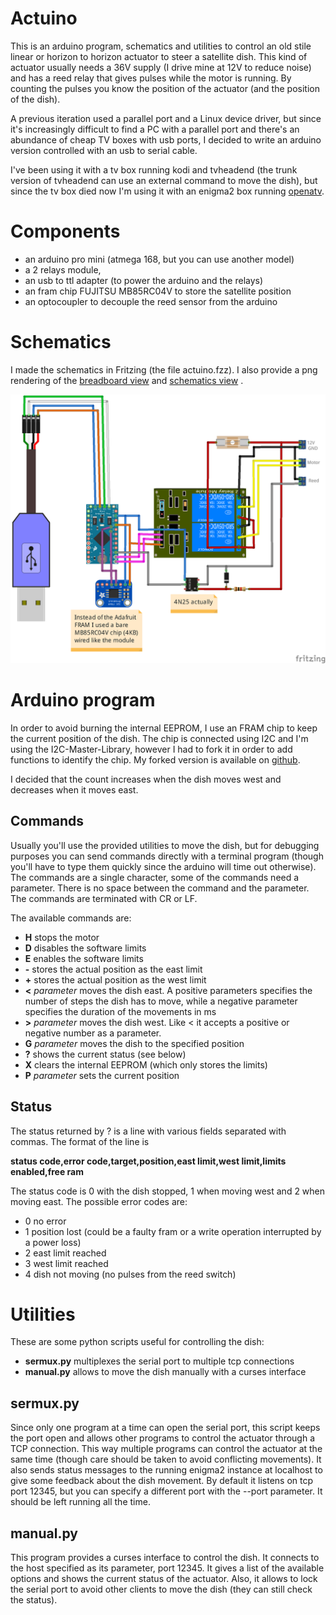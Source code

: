 # Actuino
This is an arduino program, schematics and utilities to control an old stile linear or horizon to horizon actuator to steer a satellite dish.
This kind of actuator usually needs a 36V supply (I drive mine at 12V to reduce noise) and has a reed relay that gives pulses while the motor is running. By counting the pulses you know the position of the actuator (and the position of the dish).

A previous iteration used a parallel port and a Linux device driver, but since it's increasingly difficult to find a PC with a parallel port and there's an abundance of cheap TV boxes with usb ports,
I decided to write an arduino version controlled with an usb to serial cable.

I've been using it with a tv box running kodi and tvheadend (the trunk version of tvheadend can use an external command to move the dish), but since the tv box died now I'm using it with an enigma2 box running [openatv](https://github.com/openatv/enigma2/commit/8ad64e488b32b3b1896f9dddfaf1278edb525406).

# Components

* an arduino pro mini (atmega 168, but you can use another model)
* a 2 relays module,
* an usb to ttl adapter (to power the arduino and the relays)
* an fram chip FUJITSU MB85RC04V to store the satellite position
* an optocoupler to decouple the reed sensor from the arduino



# Schematics
I made the schematics in Fritzing (the file actuino.fzz).
I also provide a png rendering of the [breadboard view](actuino_bb.png) and [schematics view](actuino_schem.png) .

 ![breadboard view](actuino_bb.png)


# Arduino program

In order to avoid burning the internal EEPROM, I use an FRAM chip to keep the current position of the dish. 
The chip is connected using I2C and I'm using the I2C-Master-Library, however I had to fork it in order to add functions to identify the chip.
My forked version is available on [github](https://github.com/olivluca/I2C-Master-Library).

I decided that the count increases when the dish moves west and decreases when it moves east.

## Commands

Usually you'll use the provided utilities to move the dish, but for debugging purposes you can send commands directly with a terminal program (though you'll have to type them quickly since the arduino will time out otherwise).
The commands are a single character, some of the commands need a parameter. There is no space between the command and the parameter. The commands are terminated with CR or LF.

The available commands are:

* **H**  stops the motor
* **D** disables the software limits
* **E** enables the software limits
* **\-** stores the actual position as the east limit
* **\+** stores the actual position as the west limit
* **<** *parameter* moves the dish east. A positive parameters specifies the number of steps the dish has to move, while a negative parameter specifies the duration of the movements in ms
* **\>** *parameter* moves the dish west. Like < it accepts a positive or negative number as a parameter.
* **G** *parameter* moves the dish to the specified position
* **?** shows the current status (see below)
* **X**  clears the internal EEPROM (which only stores the limits)
* **P** *parameter* sets the current position

## Status

The status returned by ? is a line with various fields separated with commas. The format of the line is

**status code,error code,target,position,east limit,west limit,limits enabled,free ram**

The status code is 0 with the dish stopped, 1 when moving west and 2 when moving east.
The possible error codes are:

* 0 no error
* 1 position lost (could be a faulty fram or a write operation interrupted by a power loss)
* 2 east limit reached
* 3 west limit reached
* 4 dish not moving (no pulses from the reed switch)

# Utilities

These are some python scripts useful for controlling the dish:

* **sermux.py** multiplexes the serial port to multiple tcp connections
* **manual.py** allows to move the dish manually with a curses interface

## sermux.py

Since only one program at a time can open the serial port, this script keeps the port open and allows other programs to control the actuator through
a TCP connection.
This way multiple programs can control the actuator at the same time (though care should be taken to avoid conflicting movements).
It also sends status messages to the running enigma2 instance at localhost to give some feedback about the dish movement.
By default it listens on tcp port 12345, but you can specify a different port with the --port parameter.
It should be left running all the time.

## manual.py

This program provides a curses interface to control the dish. It connects to the host specified as its parameter, port 12345. It gives a list
of the available options and shows the current status of the actuator.
Also, it allows to lock the serial port to avoid other clients to move the dish (they can still check the status).







